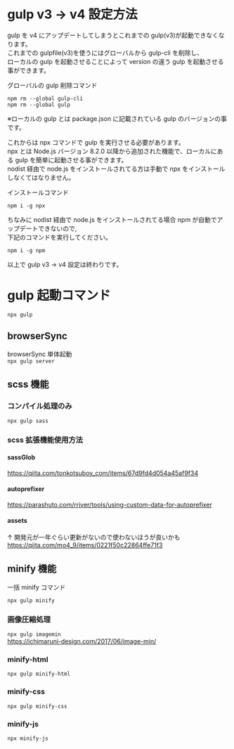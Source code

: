 # gulp v3 → v4 設定方法

gulp を v4 にアップデートしてしまうとこれまでの gulp(v3)が起動できなくなります。  
これまでの gulpfile(v3)を使うにはグローバルから gulp-cli を削除し、  
ローカルの gulp を起動させることによって version の違う gulp を起動させる事ができます。

グローバルの gulp 削除コマンド

`npm rm --global gulp-cli`  
`npm rm --global gulp`

※ローカルの gulp とは package.json に記載されている gulp のバージョンの事です。

これからは npx コマンドで gulp を実行させる必要があります。  
npx とは Node.js バージョン 8.2.0 以降から追加された機能で、ローカルにある gulp を簡単に起動させる事ができます。  
nodist 経由で node.js をインストールされてる方は手動で npx をインストールしなくてはなりません。

インストールコマンド

`npm i -g npx`

ちなみに nodist 経由で node.js をインストールされてる場合 npm が自動でアップデートできないので,  
下記のコマンドを実行してください。

`npm i -g npm`

以上で gulp v3 → v4 設定は終わりです。

# gulp 起動コマンド

`npx gulp`

## browserSync

browserSync 単体起動  
`npx gulp server`

## scss 機能

### コンパイル処理のみ

`npx gulp sass`

### scss 拡張機能使用方法

#### sassGlob

https://qiita.com/tonkotsuboy_com/items/67d9fd4d054a45af9f34

#### autoprefixer

https://parashuto.com/rriver/tools/using-custom-data-for-autoprefixer

#### assets

↑ 開発元が一年ぐらい更新がないので使わないほうが良いかも  
https://qiita.com/mo4_9/items/0221f50c22864ffe71f3

## minify 機能

一括 minify コマンド

`npx gulp minify`

### 画像圧縮処理

`npx gulp imagemin`  
https://ichimaruni-design.com/2017/06/image-min/

### minify-html

`npx gulp minify-html`

### minify-css

`npx gulp minify-css`

### minify-js

`npx minify-js`


